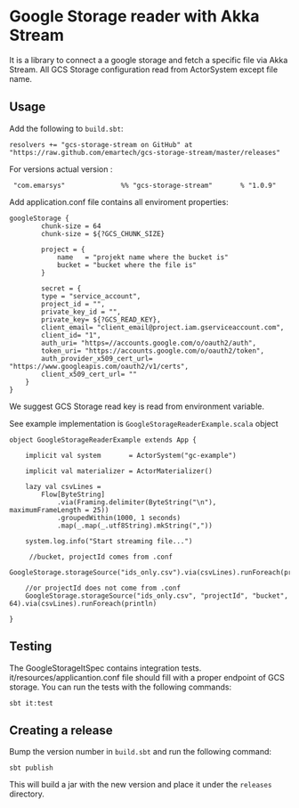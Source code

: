 # Google Storage reader with Akka Stream

It is a library to connect a a google storage and fetch a specific file via Akka Stream. All GCS Storage configuration read from ActorSystem except file name.


## Usage

Add the following to `build.sbt`:

    resolvers += "gcs-storage-stream on GitHub" at "https://raw.github.com/emartech/gcs-storage-stream/master/releases"

For versions actual version :

     "com.emarsys"              %% "gcs-storage-stream"       % "1.0.9"

Add application.conf file contains all enviroment properties:

    googleStorage {
            chunk-size = 64
            chunk-size = ${?GCS_CHUNK_SIZE}

            project = {
                name   = "projekt name where the bucket is"
                bucket = "bucket where the file is"
            }
        
            secret = {
            type = "service_account",
            project_id = "",
            private_key_id = "",
            private_key= ${?GCS_READ_KEY},
            client_email= "client_email@project.iam.gserviceaccount.com",
            client_id= "1",
            auth_uri= "https=//accounts.google.com/o/oauth2/auth",
            token_uri= "https://accounts.google.com/o/oauth2/token",
            auth_provider_x509_cert_url= "https://www.googleapis.com/oauth2/v1/certs",
            client_x509_cert_url= ""
        }
    }
We suggest GCS Storage read key is read from environment variable.


See example implementation is `GoogleStorageReaderExample.scala` object

    object GoogleStorageReaderExample extends App {
    
        implicit val system       = ActorSystem("gc-example")
        
        implicit val materializer = ActorMaterializer()
        
        lazy val csvLines =
            Flow[ByteString]
                .via(Framing.delimiter(ByteString("\n"), maximumFrameLength = 25))
                .groupedWithin(1000, 1 seconds)
                .map(_.map(_.utf8String).mkString(","))
                
        system.log.info("Start streaming file...")
        
         //bucket, projectId comes from .conf
        GoogleStorage.storageSource("ids_only.csv").via(csvLines).runForeach(println)
        
        //or projectId does not come from .conf
        GoogleStorage.storageSource("ids_only.csv", "projectId", "bucket", 64).via(csvLines).runForeach(println)
        
    }

Testing
------------------
The GoogleStorageItSpec contains integration tests. it/resources/applicantion.conf file should fill with a proper endpoint of GCS storage. You can run the tests with the following commands:

    sbt it:test

Creating a release
------------------

Bump the version number in `build.sbt` and run the following command:

    sbt publish

This will build a jar with the new version and place it under the `releases` directory.
